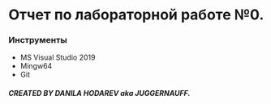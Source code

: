 # Отчет по лабораторной работе №0.

### Инструменты
* MS Visual Studio 2019
* Mingw64
* Git
##### CREATED BY DANILA HODAREV aka JUGGERNAUFF.
